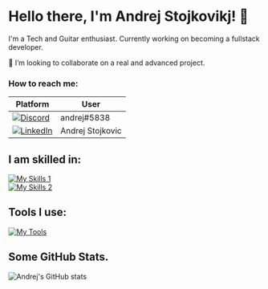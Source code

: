 # Hello there, I'm Andrej Stojkovikj! 👋

I'm a Tech and Guitar enthusiast. Currently working on becoming a fullstack developer.
 
👯 I’m looking to collaborate on a real and advanced project.

### How to reach me:
| Platform | User |
|----------|------|
| [![Discord](https://skillicons.dev/icons?i=discord)](https://skillicons.dev) | andrej#5838 |
| [![LinkedIn](https://skillicons.dev/icons?i=linkedin)](https://skillicons.dev) | Andrej Stojkovic |

## I am skilled in:
[![My Skills 1](https://skillicons.dev/icons?i=c,cpp,cs,python,arduino)](https://skillicons.dev)  
[![My Skills 2](https://skillicons.dev/icons?i=html,css,js,ts,react,firebase,materialui,tailwindcss,nodejs,mongodb)](https://skillicons.dev)

## Tools I use:
[![My Tools](https://skillicons.dev/icons?i=github,vscode,visualstudio,ps,ai,pr,arduino,unity)](https://skillicons.dev)

## Some GitHub Stats.
![Andrej's GitHub stats](https://github-readme-stats.vercel.app/api?username=AndrejStojkovic&show_icons=true&theme=radical)
